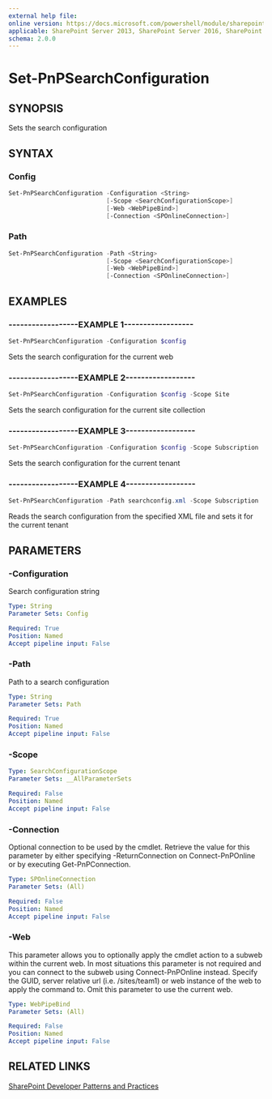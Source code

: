 ```yaml
---
external help file:
online version: https://docs.microsoft.com/powershell/module/sharepoint-pnp/set-pnpsearchconfiguration
applicable: SharePoint Server 2013, SharePoint Server 2016, SharePoint Server 2019, SharePoint Online
schema: 2.0.0
---
```

# Set-PnPSearchConfiguration

## SYNOPSIS
Sets the search configuration

## SYNTAX 

### Config
```powershell
Set-PnPSearchConfiguration -Configuration <String>
                           [-Scope <SearchConfigurationScope>]
                           [-Web <WebPipeBind>]
                           [-Connection <SPOnlineConnection>]
```

### Path
```powershell
Set-PnPSearchConfiguration -Path <String>
                           [-Scope <SearchConfigurationScope>]
                           [-Web <WebPipeBind>]
                           [-Connection <SPOnlineConnection>]
```

## EXAMPLES

### ------------------EXAMPLE 1------------------
```powershell
Set-PnPSearchConfiguration -Configuration $config
```

Sets the search configuration for the current web

### ------------------EXAMPLE 2------------------
```powershell
Set-PnPSearchConfiguration -Configuration $config -Scope Site
```

Sets the search configuration for the current site collection

### ------------------EXAMPLE 3------------------
```powershell
Set-PnPSearchConfiguration -Configuration $config -Scope Subscription
```

Sets the search configuration for the current tenant

### ------------------EXAMPLE 4------------------
```powershell
Set-PnPSearchConfiguration -Path searchconfig.xml -Scope Subscription
```

Reads the search configuration from the specified XML file and sets it for the current tenant

## PARAMETERS

### -Configuration
Search configuration string

```yaml
Type: String
Parameter Sets: Config

Required: True
Position: Named
Accept pipeline input: False
```

### -Path
Path to a search configuration

```yaml
Type: String
Parameter Sets: Path

Required: True
Position: Named
Accept pipeline input: False
```

### -Scope


```yaml
Type: SearchConfigurationScope
Parameter Sets: __AllParameterSets

Required: False
Position: Named
Accept pipeline input: False
```

### -Connection
Optional connection to be used by the cmdlet. Retrieve the value for this parameter by either specifying -ReturnConnection on Connect-PnPOnline or by executing Get-PnPConnection.

```yaml
Type: SPOnlineConnection
Parameter Sets: (All)

Required: False
Position: Named
Accept pipeline input: False
```

### -Web
This parameter allows you to optionally apply the cmdlet action to a subweb within the current web. In most situations this parameter is not required and you can connect to the subweb using Connect-PnPOnline instead. Specify the GUID, server relative url (i.e. /sites/team1) or web instance of the web to apply the command to. Omit this parameter to use the current web.

```yaml
Type: WebPipeBind
Parameter Sets: (All)

Required: False
Position: Named
Accept pipeline input: False
```

## RELATED LINKS

[SharePoint Developer Patterns and Practices](https://aka.ms/sppnp)